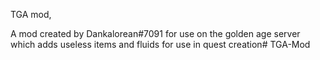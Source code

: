 TGA mod,

A mod created by Dankalorean#7091 for use on the golden age server which adds useless items and fluids for use in quest creation#   T G A - M o d  
 